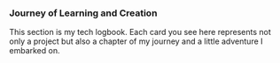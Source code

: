 ### Journey of Learning and Creation

This section is my tech logbook.
Each card you see here represents not only a project but also a chapter of my journey and a little adventure I embarked on.
